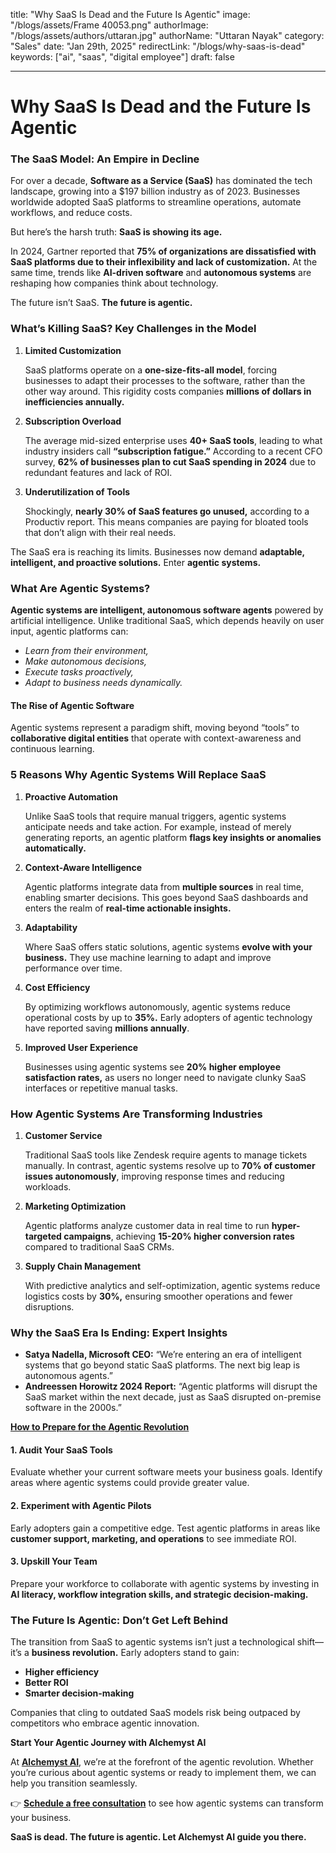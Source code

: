 title: "Why SaaS Is Dead and the Future Is Agentic"
image: "/blogs/assets/Frame 40053.png"
authorImage: "/blogs/assets/authors/uttaran.jpg"
authorName: "Uttaran Nayak"
category: "Sales"
date: "Jan 29th, 2025"
redirectLink: "/blogs/why-saas-is-dead"
keywords: ["ai", "saas", "digital employee"]
draft: false

---

# **Why SaaS Is Dead and the Future Is Agentic**

### **The SaaS Model: An Empire in Decline**

For over a decade, **Software as a Service (SaaS)** has dominated the tech landscape, growing into a $197 billion industry as of 2023. Businesses worldwide adopted SaaS platforms to streamline operations, automate workflows, and reduce costs.

But here’s the harsh truth: **SaaS is showing its age.**

In 2024, Gartner reported that **75% of organizations are dissatisfied with SaaS platforms due to their inflexibility and lack of customization.** At the same time, trends like **AI-driven software** and **autonomous systems** are reshaping how companies think about technology.

The future isn’t SaaS. **The future is agentic.**


### **What’s Killing SaaS? Key Challenges in the Model**

1. **Limited Customization**
    
    SaaS platforms operate on a **one-size-fits-all model**, forcing businesses to adapt their processes to the software, rather than the other way around. This rigidity costs companies **millions of dollars in inefficiencies annually.**

    
2. **Subscription Overload**
    
    The average mid-sized enterprise uses **40+ SaaS tools**, leading to what industry insiders call **“subscription fatigue.”** According to a recent CFO survey, **62% of businesses plan to cut SaaS spending in 2024** due to redundant features and lack of ROI.

    
3. **Underutilization of Tools**
    
    Shockingly, **nearly 30% of SaaS features go unused,** according to a Productiv report. This means companies are paying for bloated tools that don’t align with their real needs.
    

The SaaS era is reaching its limits. Businesses now demand **adaptable, intelligent, and proactive solutions.** Enter **agentic systems.**



### **What Are Agentic Systems?**

**Agentic systems are intelligent, autonomous software agents** powered by artificial intelligence. Unlike traditional SaaS, which depends heavily on user input, agentic platforms can:

- *Learn from their environment,*
- *Make autonomous decisions,*
- *Execute tasks proactively,*
- *Adapt to business needs dynamically.*

#### **The Rise of Agentic Software**

Agentic systems represent a paradigm shift, moving beyond “tools” to **collaborative digital entities** that operate with context-awareness and continuous learning.


### **5 Reasons Why Agentic Systems Will Replace SaaS**

1. **Proactive Automation**
    
    Unlike SaaS tools that require manual triggers, agentic systems anticipate needs and take action. For example, instead of merely generating reports, an agentic platform **flags key insights or anomalies automatically.**

    
2. **Context-Aware Intelligence**
    
    Agentic platforms integrate data from **multiple sources** in real time, enabling smarter decisions. This goes beyond SaaS dashboards and enters the realm of **real-time actionable insights.**

    
3. **Adaptability**
    
    Where SaaS offers static solutions, agentic systems **evolve with your business.** They use machine learning to adapt and improve performance over time.

    
4. **Cost Efficiency**
    
    By optimizing workflows autonomously, agentic systems reduce operational costs by up to **35%.** Early adopters of agentic technology have reported saving **millions annually**.

    
5. **Improved User Experience**
    
    Businesses using agentic systems see **20% higher employee satisfaction rates,** as users no longer need to navigate clunky SaaS interfaces or repetitive manual tasks.
    


### **How Agentic Systems Are Transforming Industries**

1. **Customer Service**
    
    Traditional SaaS tools like Zendesk require agents to manage tickets manually. In contrast, agentic systems resolve up to **70% of customer issues autonomously**, improving response times and reducing workloads.

    
2. **Marketing Optimization**
    
    Agentic platforms analyze customer data in real time to run **hyper-targeted campaigns**, achieving **15-20% higher conversion rates** compared to traditional SaaS CRMs.
    

3. **Supply Chain Management**
    
    With predictive analytics and self-optimization, agentic systems reduce logistics costs by **30%,** ensuring smoother operations and fewer disruptions.
    

### **Why the SaaS Era Is Ending: Expert Insights**

- **Satya Nadella, Microsoft CEO:** “We’re entering an era of intelligent systems that go beyond static SaaS platforms. The next big leap is autonomous agents.”
- **Andreessen Horowitz 2024 Report:** “Agentic platforms will disrupt the SaaS market within the next decade, just as SaaS disrupted on-premise software in the 2000s.”


**[How to Prepare for the Agentic Revolution](https://calendly.com/uttaran-getalchemystai/30min)**

#### **1. Audit Your SaaS Tools**

Evaluate whether your current software meets your business goals. Identify areas where agentic systems could provide greater value.


#### **2. Experiment with Agentic Pilots**

Early adopters gain a competitive edge. Test agentic platforms in areas like **customer support, marketing, and operations** to see immediate ROI.


#### **3. Upskill Your Team**

Prepare your workforce to collaborate with agentic systems by investing in **AI literacy, workflow integration skills, and strategic decision-making.**


### **The Future Is Agentic: Don’t Get Left Behind**

The transition from SaaS to agentic systems isn’t just a technological shift—it’s a **business revolution.** Early adopters stand to gain:

- **Higher efficiency**
- **Better ROI**
- **Smarter decision-making**

Companies that cling to outdated SaaS models risk being outpaced by competitors who embrace agentic innovation.


**Start Your Agentic Journey with Alchemyst AI**

At **[Alchemyst AI](https://calendly.com/uttaran-getalchemystai/30min)**, we’re at the forefront of the agentic revolution. Whether you’re curious about agentic systems or ready to implement them, we can help you transition seamlessly.


👉 **[Schedule a free consultation](https://calendly.com/uttaran-getalchemystai/30min)** to see how agentic systems can transform your business.


**SaaS is dead. The future is agentic. Let Alchemyst AI guide you there.**

